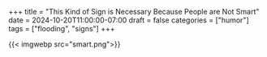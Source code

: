 +++
title = "This Kind of Sign is Necessary Because People are Not Smart"
date = 2024-10-20T11:00:00-07:00
draft = false
categories = ["humor"]
tags = ["flooding", "signs"]
+++

{{< imgwebp src="smart.png">}}